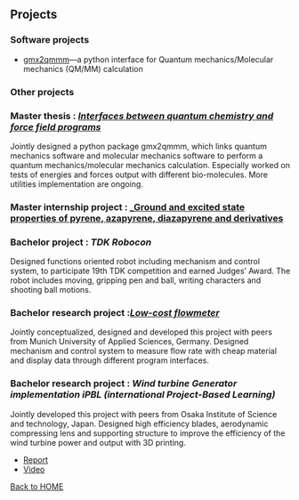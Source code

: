## Projects

### Software projects

- [gmx2qmmm](https://github.com/gmx2qmmm/gmx2qmmm_portable)—a python interface for Quantum mechanics/Molecular mechanics (QM/MM) calculation

### Other projects


### Master thesis : [_Interfaces between quantum chemistry and force field programs_](https://github.com/yuap94/yuap94/blob/gh-pages/pdf/Master_thesis.pdf)

Jointly designed a python package gmx2qmmm, which links quantum mechanics software and molecular mechanics software to perform a quantum mechanics/molecular mechanics calculation. Especially worked on tests of energies and forces output with different bio-molecules. More utilities implementation are ongoing.

### Master internship project :  [_Ground and excited state properties of pyrene, azapyrene, diazapyrene and derivatives](https://github.com/yuap94/yuap94/blob/gh-pages/pdf/Internship_neu.pdf)


### Bachelor project : _TDK Robocon_ <!-- https://www.youtube.com/watch?v=H_iUjzjunIo-->

Designed functions oriented robot including mechanism and control system, to participate 19th TDK competition and earned Judges’ Award. The robot includes moving, gripping pen and ball, writing characters and shooting ball motions.

### Bachelor research project :[_Low-cost flowmeter_](https://github.com/yuap94/yuap94/blob/gh-pages/pdf/Internship_neu.pdf)

Jointly conceptualized, designed and developed this project with peers from Munich University of Applied Sciences, Germany. Designed mechanism and control system to measure flow rate with cheap material and display data through different program interfaces.

### Bachelor research project : _Wind turbine Generator implementation iPBL (international Project-Based Learning)_

Jointly developed this project with peers from Osaka Institute of Science and technology, Japan. Designed high efficiency blades, aerodynamic compressing lens and supporting structure to improve the efficiency of the wind turbine power and output with 3D printing.

- [Report](https://github.com/yuap94/yuap94/blob/gh-pages/pdf/pbl.pdf)
- [Video](https://drive.google.com/file/d/0B-XOMB-MCBcmeFFSNEhBZzRjMlE/view?usp=sharing)

[Back to HOME](index)
